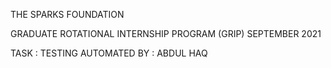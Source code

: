 THE SPARKS FOUNDATION

GRADUATE ROTATIONAL INTERNSHIP PROGRAM (GRIP) SEPTEMBER 2021

TASK : TESTING AUTOMATED BY : ABDUL HAQ
